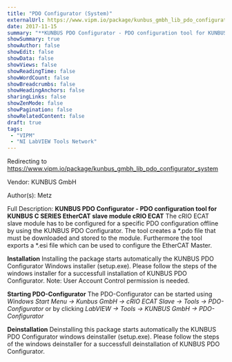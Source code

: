 ```yaml
---
title: "PDO Configurator (System)"
externalUrl: https://www.vipm.io/package/kunbus_gmbh_lib_pdo_configurator_system
date: 2017-11-15
summary: "**KUNBUS PDO Configurator - PDO configuration tool for KUNBUS C SERIES EtherCAT slave module cRIO ECAT**"
showSummary: true
showAuthor: false
showEdit: false
showData: false
showViews: false
showReadingTime: false
showWordCount: false
showBreadcrumbs: false
showHeadingAnchors: false
sharingLinks: false
showZenMode: false
showPagination: false
showRelatedContent: false
draft: true
tags:
 - "VIPM"
 - "NI LabVIEW Tools Network"
---
```


Redirecting to https://www.vipm.io/package/kunbus_gmbh_lib_pdo_configurator_system

Vendor: KUNBUS GmbH

Author(s): Metz
 
Full Description:
**KUNBUS PDO Configurator - PDO configuration tool for KUNBUS C SERIES EtherCAT slave module cRIO ECAT**
The cRIO ECAT slave module has to be configured for a specific PDO configuration offline by using the KUNBUS PDO Configurator. The tool creates a *.pdo file that must be downloaded and stored to the module. Furthermore the tool exports a *.esi file which can be used to configure the  EtherCAT Master.

**Installation**
Installing the package starts automatically the KUNBUS PDO Configurator Windows installer (setup.exe).
Please follow the steps of the windows installer for a successfull installation of KUNBUS PDO Configurator.
Note: User Account Control permission is needed.

**Starting PDO-Configurator**
The PDO-Configurator can be started using
*Windows Start Menu -> Kunbus GmbH -> cRIO ECAT Slave -> Tools -> PDO-Configurator* 
or by clicking 
*LabVIEW -> Tools -> KUNBUS GmbH -> PDO-Configurator*

**Deinstallation**
Deinstalling this package starts automatically the KUNBUS PDO Configurator windows deinstaller (setup.exe).
Please follow the steps of the windows deinstaller for a successfull deinstallation of KUNBUS PDO Configurator.